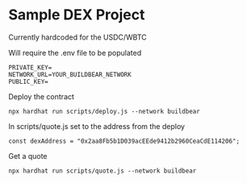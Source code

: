 # Sample DEX Project
Currently hardcoded for the USDC/WBTC

Will require the .env file to be populated
```
PRIVATE_KEY=
NETWORK_URL=YOUR_BUILDBEAR_NETWORK
PUBLIC_KEY=
```

Deploy the contract
```
npx hardhat run scripts/deploy.js --network buildbear
```

In scripts/quote.js set to the address from the deploy
```
const dexAddress = "0x2aa8Fb5b1D039acEEde9412b2960CeaCdE114206";
```

Get a quote
```
npx hardhat run scripts/quote.js --network buildbear
```
